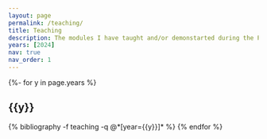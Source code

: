 ```yaml
---
layout: page
permalink: /teaching/
title: Teaching
description: The modules I have taught and/or demonstarted during the PhD
years: [2024]
nav: true
nav_order: 1
---
```


<div class="talks">

{%- for y in page.years %}
  <h2 class="year">{{y}}</h2>
    {% bibliography -f teaching -q @*[year={{y}}]* %}
{% endfor %}

</div>